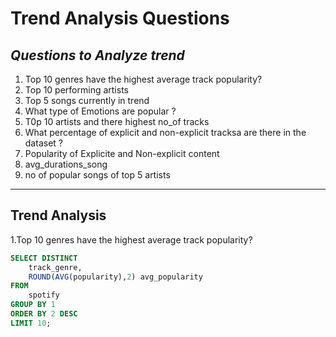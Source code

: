 
# Trend Analysis Questions 
## _Questions to Analyze trend_

1. Top 10 genres have the highest average track popularity?
2. Top 10 performing artists 
3. Top 5 songs currently in trend
4. What type of Emotions are popular ?
5. T0p 10 artists and there highest no_of tracks
6. What percentage of explicit and non-explicit tracksa are there in the dataset ?
7. Popularity of Explicite and Non-explicit content
8. avg_durations_song
9. no of popular songs of top 5 artists

--------------------------------------------------------------------------------------------------------------------------------------------------------------------------------
## Trend Analysis
1.Top 10 genres have the highest average track popularity?

```SQL
SELECT DISTINCT
    track_genre,
    ROUND(AVG(popularity),2) avg_popularity
FROM 
    spotify
GROUP BY 1
ORDER BY 2 DESC
LIMIT 10;




